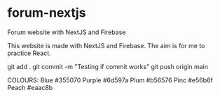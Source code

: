 # forum-nextjs
Forum website with NextJS and Firebase

This website is made with NextJS and Firebase.
The aim is for me to practice React.

git add .
git commit -m "Testing if commit works"
git push origin main

COLOURS:
Blue #355070
Purple #6d597a
Plum #b56576
Pinc #e56b6f
Peach #eaac8b